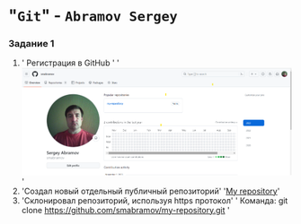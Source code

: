 # "`Git`" - `Abramov Sergey`

### Задание 1

1. ' Регистрация в GitHub '
   '![Registration](https://github.com/smabramov/my-repository/blob/789213fd69722e95aac427a7d7225f1d4955f8a3/img/Registration.png)'
2. 'Создал новый отдельный публичный репозиторий'
   '[My repository](https://github.com/smabramov/my-repository/blob/ab09c67ae8805fd32cec8ebd93a9273f857915e1/img/My%20repository.png)'
3. 'Склонировал репозиторий, используя https протокол'
    ' Команда: git clone https://github.com/smabramov/my-repository.git '
     
   
